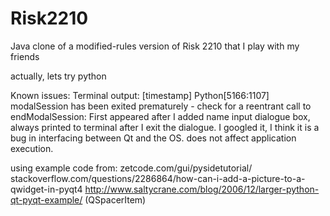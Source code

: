 Risk2210
========

Java clone of a modified-rules version of Risk 2210 that I play with my friends

actually, lets try python


Known issues:
Terminal output: [timestamp] Python[5166:1107] modalSession has been exited prematurely - check for a reentrant call to endModalSession:
	First appeared after I added name input dialogue box, always printed to terminal after I exit the dialogue. I googled it, I think it is a bug in interfacing between Qt and the OS. does not affect application execution.





using example code from:
	zetcode.com/gui/pysidetutorial/
	stackoverflow.com/questions/2286864/how-can-i-add-a-picture-to-a-qwidget-in-pyqt4
	http://www.saltycrane.com/blog/2006/12/larger-python-qt-pyqt-example/ (QSpacerItem)